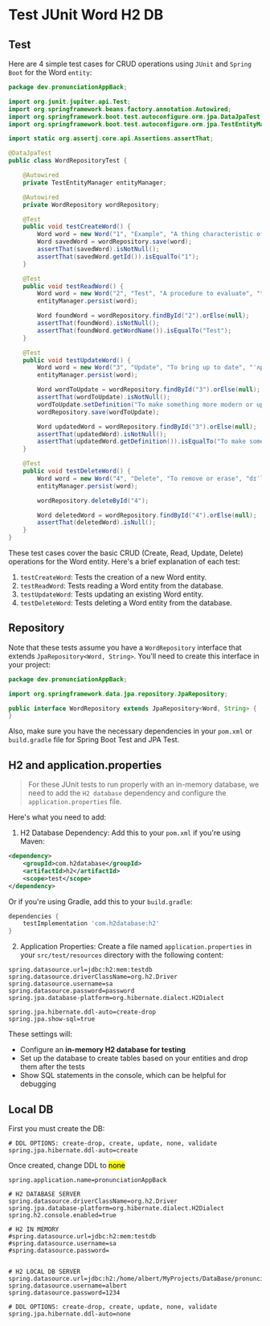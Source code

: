 # Test JUnit Word H2 DB

## Test

Here are 4 simple test cases for CRUD operations using `JUnit` and `Spring Boot` for the Word `entity`:

```java
package dev.pronunciationAppBack;

import org.junit.jupiter.api.Test;
import org.springframework.beans.factory.annotation.Autowired;
import org.springframework.boot.test.autoconfigure.orm.jpa.DataJpaTest;
import org.springframework.boot.test.autoconfigure.orm.jpa.TestEntityManager;

import static org.assertj.core.api.Assertions.assertThat;

@DataJpaTest
public class WordRepositoryTest {

    @Autowired
    private TestEntityManager entityManager;

    @Autowired
    private WordRepository wordRepository;

    @Test
    public void testCreateWord() {
        Word word = new Word("1", "Example", "A thing characteristic of its kind", "ɪɡˈzæmpəl", "This is an example sentence.", true, 1);
        Word savedWord = wordRepository.save(word);
        assertThat(savedWord).isNotNull();
        assertThat(savedWord.getId()).isEqualTo("1");
    }

    @Test
    public void testReadWord() {
        Word word = new Word("2", "Test", "A procedure to evaluate", "test", "This is a test sentence.", true, 2);
        entityManager.persist(word);

        Word foundWord = wordRepository.findById("2").orElse(null);
        assertThat(foundWord).isNotNull();
        assertThat(foundWord.getWordName()).isEqualTo("Test");
    }

    @Test
    public void testUpdateWord() {
        Word word = new Word("3", "Update", "To bring up to date", "ˈʌpdeɪt", "This word will be updated.", true, 3);
        entityManager.persist(word);

        Word wordToUpdate = wordRepository.findById("3").orElse(null);
        assertThat(wordToUpdate).isNotNull();
        wordToUpdate.setDefinition("To make something more modern or up to date");
        wordRepository.save(wordToUpdate);

        Word updatedWord = wordRepository.findById("3").orElse(null);
        assertThat(updatedWord).isNotNull();
        assertThat(updatedWord.getDefinition()).isEqualTo("To make something more modern or up to date");
    }

    @Test
    public void testDeleteWord() {
        Word word = new Word("4", "Delete", "To remove or erase", "dɪˈliːt", "This word will be deleted.", true, 4);
        entityManager.persist(word);

        wordRepository.deleteById("4");

        Word deletedWord = wordRepository.findById("4").orElse(null);
        assertThat(deletedWord).isNull();
    }
}
```

These test cases cover the basic CRUD (Create, Read, Update, Delete) operations for the Word entity. Here's a brief explanation of each test:

1. `testCreateWord`: Tests the creation of a new Word entity.
2. `testReadWord`: Tests reading a Word entity from the database.
3. `testUpdateWord`: Tests updating an existing Word entity.
4. `testDeleteWord`: Tests deleting a Word entity from the database.

## Repository

Note that these tests assume you have a `WordRepository` interface that extends `JpaRepository<Word, String>`. You'll need to create this interface in your project:

```java
package dev.pronunciationAppBack;

import org.springframework.data.jpa.repository.JpaRepository;

public interface WordRepository extends JpaRepository<Word, String> {
}
```

Also, make sure you have the necessary dependencies in your `pom.xml` or `build.gradle` file for Spring Boot Test and JPA Test.

## H2 and application.properties

> For these JUnit tests to run properly with an in-memory database, we need to add the `H2 database` dependency and configure the `application.properties` file.

Here's what you need to add:

1. H2 Database Dependency:
   Add this to your `pom.xml` if you're using Maven:

```xml
<dependency>
    <groupId>com.h2database</groupId>
    <artifactId>h2</artifactId>
    <scope>test</scope>
</dependency>
```

Or if you're using Gradle, add this to your `build.gradle`:

```gradle
dependencies {
    testImplementation 'com.h2database:h2'
}
```

2. Application Properties:
   Create a file named `application.properties` in your `src/test/resources` directory with the following content:

```properties
spring.datasource.url=jdbc:h2:mem:testdb
spring.datasource.driverClassName=org.h2.Driver
spring.datasource.username=sa
spring.datasource.password=password
spring.jpa.database-platform=org.hibernate.dialect.H2Dialect

spring.jpa.hibernate.ddl-auto=create-drop
spring.jpa.show-sql=true
```

These settings will:

- Configure an **in-memory H2 database for testing**
- Set up the database to create tables based on your entities and drop them after the tests
- Show SQL statements in the console, which can be helpful for debugging

## Local DB

First you must create the DB:

```properties
# DDL OPTIONS: create-drop, create, update, none, validate
spring.jpa.hibernate.ddl-auto=create
```

Once created, change DDL to <mark>none</mark>

```properties
spring.application.name=pronunciationAppBack

# H2 DATABASE SERVER
spring.datasource.driverClassName=org.h2.Driver
spring.jpa.database-platform=org.hibernate.dialect.H2Dialect
spring.h2.console.enabled=true

# H2 IN MEMORY
#spring.datasource.url=jdbc:h2:mem:testdb
#spring.datasource.username=sa
#spring.datasource.password=


# H2 LOCAL DB SERVER
spring.datasource.url=jdbc:h2:/home/albert/MyProjects/DataBase/pronunciationDB/pronunciationDB.db
spring.datasource.username=albert
spring.datasource.password=1234

# DDL OPTIONS: create-drop, create, update, none, validate
spring.jpa.hibernate.ddl-auto=none
```
